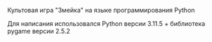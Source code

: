 Культовая игра "Змейка" на языке программирования Python

Для написания использовался Python версии 3.11.5 + библиотека pygame версии 2.5.2
